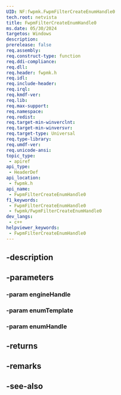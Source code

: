 ```yaml
---
UID: NF:fwpmk.FwpmFilterCreateEnumHandle0
tech.root: netvista
title: FwpmFilterCreateEnumHandle0
ms.date: 05/30/2024
targetos: Windows
description: 
prerelease: false
req.assembly: 
req.construct-type: function
req.ddi-compliance: 
req.dll: 
req.header: fwpmk.h
req.idl: 
req.include-header: 
req.irql: 
req.kmdf-ver: 
req.lib: 
req.max-support: 
req.namespace: 
req.redist: 
req.target-min-winverclnt: 
req.target-min-winversvr: 
req.target-type: Universal
req.type-library: 
req.umdf-ver: 
req.unicode-ansi: 
topic_type:
 - apiref
api_type:
 - HeaderDef
api_location:
 - fwpmk.h
api_name:
 - FwpmFilterCreateEnumHandle0
f1_keywords:
 - FwpmFilterCreateEnumHandle0
 - fwpmk/FwpmFilterCreateEnumHandle0
dev_langs:
 - c++
helpviewer_keywords:
 - FwpmFilterCreateEnumHandle0
---
```


## -description

## -parameters

### -param engineHandle

### -param enumTemplate

### -param enumHandle

## -returns

## -remarks

## -see-also

